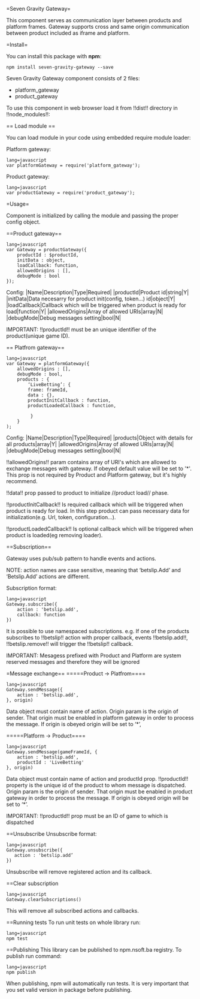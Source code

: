 =Seven Gravity Gateway=


This component serves as communication layer between products and platform frames. Gateway supports cross and same origin communication between product included as iframe and platform.


=Install=


You can install this package with **npm**:


`npm install seven-gravity-gateway --save`


Seven Gravity Gateway component consists of 2 files:
 - platform_gateway
 - product_gateway


To use this component in web browser load it from !!dist!! directory in !!node_modules!!:




== Load module ==


You can load module in your code using embedded require module loader:


Platform gateway:


```
lang=javascript
var platformGateway = require('platform_gateway');
```
Product gateway:


```
lang=javascript
var productGateway = require('product_gateway');
```


=Usage=


Component is initialized by calling the module and passing the proper config object.


==Product gateway==


```
lang=javascript
var Gateway = productGateway({
    productId : $productId,
    initData : object,
    loadCallback: function,
    allowedOrigins : [],
    debugMode : bool
});
```
Config:
|Name|Description|Type|Required|
|productId|Product id|string|Y|
|initData|Data necesarry for product init(config, token...) id|object|Y|
|loadCallback|Callback which will be triggered when product is ready for load|function|Y|
|allowedOrigins|Array of allowed URIs|array|N|
|debugMode|Debug messages setting|bool|N|


IMPORTANT: !!productId!!  must be an unique identifier of the product(unique game ID).


== Platfrom gateway==


```
lang=javascript
var Gateway = platformGateway({
    allowedOrigins : [],
    debugMode : bool,
    products : {
        ‘LiveBetting’: {
  	    frame: frameId,
	    data : {},
	    productInitCallback : function,
	    productLoadedCallback : function,

         }
    }
);
```


Config:
|Name|Description|Type|Required|
|products|Object with details for all products|array|Y|
|allowedOrigins|Array of allowed URIs|array|N|
|debugMode|Debug messages setting|bool|N|


!!allowedOrigins!! param contains array of URI's which are allowed to exchange messages with gateway. If obeyed default value will be set to '*'. This prop is not required by Product and Platform gateway, but it's highly recommend.

!!data!! prop passed to product to initialize //product load// phase.

!!productInitCallback!! Is required callback which will be triggered when product is ready for load. In this step product can pass necessary data for initialization(e.g. Url, token, configuration…).


!!productLoadedCallback!! Is optional callback which will be triggered when product is loaded(eg removing loader).


==Subscription==


Gateway uses pub/sub pattern to handle events and actions.


NOTE: action names are case sensitive, meaning that ‘betslip.Add’ and ‘Betslip.Add’ actions are different.


Subscription format:


```
lang=javascript
Gateway.subscribe({
    action : 'betslip.add',
    callback: function
})
```


It is possible to use namespaced subscriptions. e.g. If one of the products subscribes to !!betslip!! action with proper callback, events !!betslip.add!!, !!betslip.remove!! will trigger the !!betslip!! callback.


IMPORTANT: Mesagess prefixed with Product and Platform are system reserved messages and therefore they will be ignored


=Message exchange==
=====Product -> Platfrom====


```
lang=javascript
Gateway.sendMessage({
    action : 'betslip.add',
}, origin)
```


Data object must contain name of action. Origin param is the origin of sender. That origin must be enabled in platform gateway in order to process the message. If origin is obeyed origin will be set to ‘*’,


=====Platform -> Product====


```
lang=javascript
Gateway.sendMessage(gameFrameId, {
    action : 'betslip.add',
    productId : 'LiveBetting'
}, origin)
```


Data object must contain name of action and productId prop. !!productId!! property is the unique id of the product to whom message is dispatched. Origin param is the origin of sender. That origin must be enabled in product gateway in order to process the message. If origin is obeyed origin will be set to ‘*’.




IMPORTANT: !!productId!! prop must be an ID of game to which is dispatched


==Unsubscribe
Unsubscribe format:
```
lang=javascript
Gateway.unsubscribe({
   action : 'betslip.add’
})
```


Unsubscribe will remove registered action and its callback.


==Clear subscription
```
lang=javascript
Gateway.clearSubscriptions()
```


This will remove all subscribed actions and callbacks.


==Running tests
To run unit tests on whole library run:
```
lang=javascript
npm test
```


==Publishing
This library can be published to npm.nsoft.ba registry. To publish run command:
```
lang=javascript
npm publish
```


When publishing, npm will automatically run tests.
It is very important that you set valid version in package before publishing.
